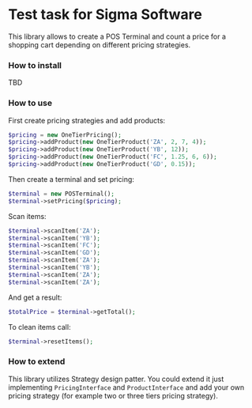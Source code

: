 # Test task for Sigma Software

This library allows to create a POS Terminal and count a price for a shopping cart 
depending on different pricing strategies.

### How to install
TBD
### How to use

First create pricing strategies and add products:

```PHP
$pricing = new OneTierPricing();
$pricing->addProduct(new OneTierProduct('ZA', 2, 7, 4));
$pricing->addProduct(new OneTierProduct('YB', 12));
$pricing->addProduct(new OneTierProduct('FC', 1.25, 6, 6));
$pricing->addProduct(new OneTierProduct('GD', 0.15));
```

Then create a terminal and set pricing:

```PHP
$terminal = new POSTerminal();
$terminal->setPricing($pricing);
```

Scan items:

```PHP
$terminal->scanItem('ZA');
$terminal->scanItem('YB');
$terminal->scanItem('FC');
$terminal->scanItem('GD');
$terminal->scanItem('ZA');
$terminal->scanItem('YB');
$terminal->scanItem('ZA');
$terminal->scanItem('ZA');
```

And get a result:

```PHP
$totalPrice = $terminal->getTotal();
```

To clean items call:

```PHP
$terminal->resetItems();
```

### How to extend

This library utilizes Strategy design patter. You could extend it just implementing 
`PricingInterface` and `ProductInterface` and add your own pricing strategy (for 
example two or three tiers pricing strategy).